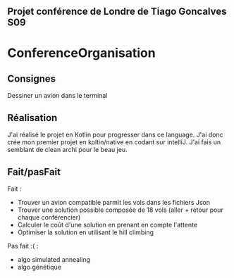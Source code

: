 ## Projet conférence de Londre de Tiago Goncalves S09

# ConferenceOrganisation

## Consignes
Dessiner un avion dans le terminal

## Réalisation
J'ai réalisé le projet en Kotlin pour progresser dans ce language. J'ai donc crée mon premier projet en koltin/native en codant sur intelliJ.
J'ai fais un semblant de clean archi pour le beau jeu.

## Fait/pasFait

Fait : 
- Trouver un avion compatible parmit les vols dans les fichiers Json
- Trouver une solution possible composée de 18 vols (aller + retour pour chaque conférencier)
- Calculer le coût d'une solution en prenant en compte l'attente
- Optimiser la solution en utilisant le hill climbing

Pas fait :( :
- algo simulated annealing
- algo génétique
